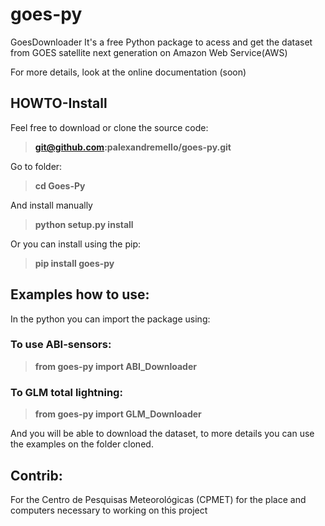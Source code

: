 # goes-py 
GoesDownloader
 It's a free Python package to acess and get the dataset from GOES satellite next generation on Amazon Web Service(AWS)
 
 For more details, look at the online documentation (soon)

## HOWTO-Install
 
 Feel free to download or clone the source code:
 
 >**git@github.com:palexandremello/goes-py.git**

 Go to folder:
>**cd Goes-Py** 

 And install manually

>**python setup.py install**

 Or you can install using the pip:
 
> **pip install goes-py**

 ## Examples how to use:
 
 In the python you can import the package using:
 
 ### To use ABI-sensors:
 
> **from goes-py import ABI_Downloader**

 ### To GLM total lightning:
 
> **from goes-py import GLM_Downloader**

 And you will be able to download the dataset, to more details you can use the examples on the folder cloned.


 ## Contrib: 
 For the Centro de Pesquisas Meteorológicas (CPMET) for the place and computers necessary to working on this project
